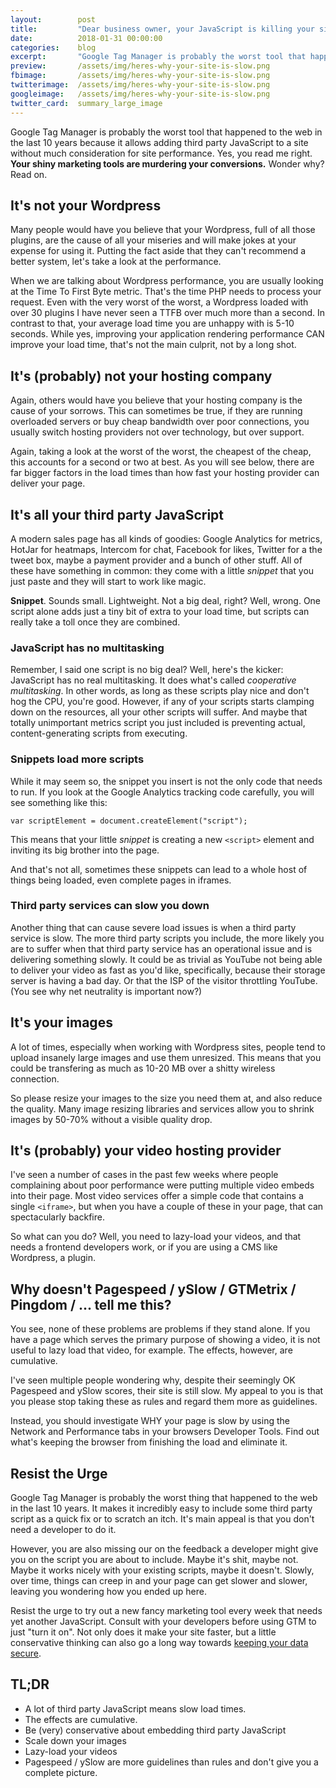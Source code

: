 ```yaml
---
layout:        post
title:         "Dear business owner, your JavaScript is killing your site performance"
date:          2018-01-31 00:00:00
categories:    blog
excerpt:       "Google Tag Manager is probably the worst tool that happened to the web in the last 10 years. Yes, you read me right. Your shiny marketing tools are murdering your conversions."     
preview:       /assets/img/heres-why-your-site-is-slow.png
fbimage:       /assets/img/heres-why-your-site-is-slow.png
twitterimage:  /assets/img/heres-why-your-site-is-slow.png
googleimage:   /assets/img/heres-why-your-site-is-slow.png
twitter_card:  summary_large_image
---
```


Google Tag Manager is probably the worst tool that happened to the web in the last 10 years because it allows adding
third party JavaScript to a site without much consideration for site performance. Yes, you read me right. **Your shiny
marketing tools are murdering your conversions.** Wonder why? Read on.

## It's not your Wordpress

Many people would have you believe that your Wordpress, full of all those plugins, are the cause of all your miseries
and will make jokes at your expense for using it. Putting the fact aside that they can't recommend a better system,
let's take a look at the performance.

When we are talking about Wordpress performance, you are usually looking at the Time To First Byte metric. That's the
time PHP needs to process your request. Even with the very worst of the worst, a Wordpress loaded with over 30 plugins
I have never seen a TTFB over much more than a second. In contrast to that, your average load time you are unhappy with
is 5-10 seconds. While yes, improving your application rendering performance CAN improve your load time, that's not
the main culprit, not by a long shot. 

## It's (probably) not your hosting company

Again, others would have you believe that your hosting company is the cause of your sorrows. This can sometimes be true,
if they are running overloaded servers or buy cheap bandwidth over poor connections, you usually switch hosting
providers not over technology, but over support.

Again, taking a look at the worst of the worst, the cheapest of the cheap, this accounts for a second or two at best. As
you will see below, there are far bigger factors in the load times than how fast your hosting provider can deliver your
page. 

## It's all your third party JavaScript

A modern sales page has all kinds of goodies: Google Analytics for metrics, HotJar for heatmaps, Intercom for chat,
Facebook for likes, Twitter for a the tweet box, maybe a payment provider and a bunch of other stuff. All of these have
something in common: they come with a little *snippet* that you just paste and they will start to work like magic.

**Snippet**. Sounds small. Lightweight. Not a big deal, right? Well, wrong. One script alone adds just a tiny bit of 
extra to your load time, but scripts can really take a toll once they are combined.

### JavaScript has no multitasking

Remember, I said one script is no big deal? Well, here's the kicker: JavaScript has no real multitasking. It does
what's called *cooperative multitasking*. In other words, as long as these scripts play nice and don't hog the CPU,
you're good. However, if any of your scripts starts clamping down on the resources, all your other scripts will suffer.
And maybe that totally unimportant metrics script you just included is preventing actual, content-generating scripts
from executing.

### Snippets load more scripts

While it may seem so, the snippet you insert is not the only code that needs to run. If you look at the Google
Analytics tracking code carefully, you will see something like this:

```
var scriptElement = document.createElement("script");
```

This means that your little *snippet* is creating a new `<script>` element and inviting its big brother into the page.

And that's not all, sometimes these snippets can lead to a whole host of things being loaded, even complete pages in
iframes.

### Third party services can slow you down

Another thing that can cause severe load issues is when a third party service is slow. The more third party scripts you
include, the more likely you are to suffer when that third party service has an operational issue and is delivering
something slowly. It could be as trivial as YouTube not being able to deliver your video as fast as you'd like,
specifically, because their storage server is having a bad day. Or that the ISP of the visitor throttling YouTube.
(You see why net neutrality is important now?)

## It's your images

A lot of times, especially when working with Wordpress sites, people tend to upload insanely large images and use them
unresized. This means that you could be transfering as much as 10-20 MB over a shitty wireless connection.

So please resize your images to the size you need them at, and also reduce the quality. Many image resizing libraries
and services allow you to shrink images by 50-70% without a visible quality drop.

## It's (probably) your video hosting provider

I've seen a number of cases in the past few weeks where people complaining about poor performance were putting multiple
video embeds into their page. Most video services offer a simple code that contains a single `<iframe>`, but when
you have a couple of these in your page, that can spectacularly backfire.

So what can you do? Well, you need to lazy-load your videos, and that needs a frontend developers work, or if you
are using a CMS like Wordpress, a plugin.

## Why doesn't Pagespeed / ySlow / GTMetrix / Pingdom / ... tell me this?

You see, none of these problems are problems if they stand alone. If you have a page which serves the primary purpose
of showing a video, it is not useful to lazy load that video, for example. The effects, however, are cumulative.

I've seen multiple people wondering why, despite their seemingly OK Pagespeed and ySlow scores, their site is still
slow. My appeal to you is that you please stop taking these as rules and regard them more as guidelines.

Instead, you should investigate WHY your page is slow by using the Network and Performance tabs in your browsers 
Developer Tools. Find out what's keeping the browser from finishing the load and eliminate it.

## Resist the Urge

Google Tag Manager is probably the worst thing that happened to the web in the last 10 years. It makes it incredibly 
easy to include some third party script as a quick fix or to scratch an itch. It's main appeal is that you don't need
a developer to do it.

However, you are also missing our on the feedback a developer might give you on the script you are about to include.
Maybe it's shit, maybe not. Maybe it works nicely with your existing scripts, maybe it doesn't. Slowly, over time,
things can creep in and your page can get slower and slower, leaving you wondering how you ended up here.

Resist the urge to try out a new fancy marketing tool every week that needs yet another JavaScript. Consult with your
developers before using GTM to just "turn it on". Not only does it make your site faster, but a little conservative
thinking can also go a long way towards [keeping your data secure](https://hackernoon.com/im-harvesting-credit-card-numbers-and-passwords-from-your-site-here-s-how-9a8cb347c5b5).

## TL;DR

- A lot of third party JavaScript means slow load times.
- The effects are cumulative.
- Be (very) conservative about embedding third party JavaScript
- Scale down your images
- Lazy-load your videos
- Pagespeed / ySlow are more guidelines than rules and don't give you a complete picture.